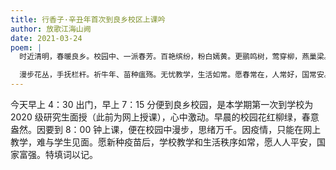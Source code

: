 ```yaml
---
title: 行香子·辛丑年首次到良乡校区上课吟
author: 放歌江海山阙
date: 2021-03-24
poem: |
  时近清明，春暖良乡。校园中、一派春芳。百艳缤纷，粉白嫣黄。更鹂鸣树，莺穿柳，燕巢梁。

  漫步花丛，手抚栏杆。祈牛年、苗种瘟殇。无忧教学，生活如常。愿春常在，人常好，国常安。
---
```


今天早上 4：30 出门，早上 7：15 分便到良乡校园，是本学期第一次到学校为 2020 级研究生面授（此前为网上授课），心中激动。早晨的校园花红柳绿，春意盎然。因要到 8：00 钟上课，便在校园中漫步，思绪万千。因疫情，只能在网上教学，难与学生见面。愿新种疫苗后，学校教学和生活秩序如常，愿人人平安，国家富强。特填词以记。
